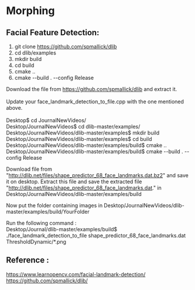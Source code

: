 # Morphing

## Facial Feature Detection:

  1. git clone https://github.com/spmallick/dlib
  2. cd dlib/examples
  3. mkdir build
  4. cd build
  5. cmake .. 
  6. cmake --build . --config Release

  Download the file from https://github.com/spmallick/dlib and extract it. <br/> <br/>
  Update your face_landmark_detection_to_file.cpp with the one mentioned above. <br/> <br/>
  Desktop$ cd JournalNewVideos/ <br/>
  Desktop/JournalNewVideos$ cd dlib-master/examples/ <br/>
  Desktop/JournalNewVideos/dlib-master/examples$ mkdir build <br/>
  Desktop/JournalNewVideos/dlib-master/examples$ cd build <br/>
  Desktop/JournalNewVideos/dlib-master/examples/build$ cmake .. <br/>
  Desktop/JournalNewVideos/dlib-master/examples/build$ cmake --build . --config Release <br/>

  Download file from "http://dlib.net/files/shape_predictor_68_face_landmarks.dat.bz2" and save it on desktop. Extract this file and save the extracted file "http://dlib.net/files/shape_predictor_68_face_landmarks.dat." in Desktop/JournalNewVideos/dlib-master/examples/build <br/>

  Now put the folder containing images in Desktop/JournalNewVideos/dlib-master/examples/build/YourFolder <br/>

  Run the following command : <br/>
  Desktop/Journal/dlib-master/examples/build$ ./face_landmark_detection_to_file shape_predictor_68_face_landmarks.dat ThresholdDynamic/*.png

  
  
## Reference :
  https://www.learnopencv.com/facial-landmark-detection/ <br/>
  https://github.com/spmallick/dlib/ <br/>
